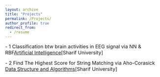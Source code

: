 ```yaml
---
layout: archive
title: "Projects"
permalink: /Projects/
author_profile: true
redirect_from:
  - /resume
---
```


<!-- {% include base_path %}

Here You can see the last version of my [CV](https://kh-hamed.github.io/files/Hamed_Khatounabadi_CV_Website.pdf) -->


<span style="font-size: 16px;">- 1 Classification btw brain activities in EEG signal via NN & RBF[Artificial Intelligence](https://github.com/Kh-Hamed/Artificial_Intelligence_PRJ)[Sharif University]

<span style="font-size: 16px;">- 2 Find The Highest Score for String Matching via Aho-Corasick [Data Structure and Algorithms](https://github.com/Kh-Hamed/Aho-Corasick-algorithm)[Sharif University]


<!-- ======
* B.S. in GitHub, GitHub University, 2012
* M.S. in Jekyll, GitHub University, 2014
* Ph.D in Version Control Theory, GitHub University, 2018 (expected) -->

<!-- Work experience
======
* Summer 2015: Research Assistant
  * Github University
  * Duties included: Tagging issues
  * Supervisor: Professor Git

* Fall 2015: Research Assistant
  * Github University
  * Duties included: Merging pull requests
  * Supervisor: Professor Hub
  
Skills
======
* Skill 1
* Skill 2
  * Sub-skill 2.1
  * Sub-skill 2.2
  * Sub-skill 2.3
* Skill 3

Publications
======
  <ul>{% for post in site.publications %}
    {% include archive-single-cv.html %}
  {% endfor %}</ul>
  
Talks
======
  <ul>{% for post in site.talks %}
    {% include archive-single-talk-cv.html %}
  {% endfor %}</ul>
  
Teaching
======
  <ul>{% for post in site.teaching %}
    {% include archive-single-cv.html %}
  {% endfor %}</ul>
  
Service and leadership
======
* Currently signed in to 43 different slack teams -->
